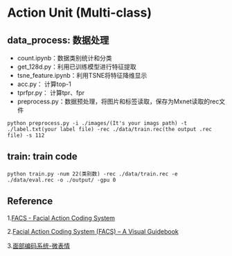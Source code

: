 # Action Unit (Multi-class)

## data_process: 数据处理
* count.ipynb：数据类别统计和分类
* get_128d.py：利用已训练模型进行特征提取
* tsne_feature.ipynb：利用TSNE将特征降维显示
* acc.py： 计算top-1
* tprfpr.py： 计算tpr、fpr
* preprocess.py：数据预处理，将图片和标签读取，保存为Mxnet读取的rec文件
```shell
python preprocess.py -i ./images/(It's your imags path) -t ./label.txt(your label file) -rec ./data/train.rec(the output .rec file) -s 112
```

## train: train code
```shell
python train.py -num 22(类别数) -rec ./data/train.rec -e ./data/eval.rec -o ./output/ -gpu 0
```

## Reference

1.[FACS - Facial Action Coding System](https://www.cs.cmu.edu/~face/facs.htm)

2.[Facial Action Coding System (FACS) – A Visual Guidebook](https://imotions.com/blog/facial-action-coding-system/)

3.[面部编码系统-微表情](https://wenku.baidu.com/view/298d8a8a19e8b8f67c1cb969.html)
